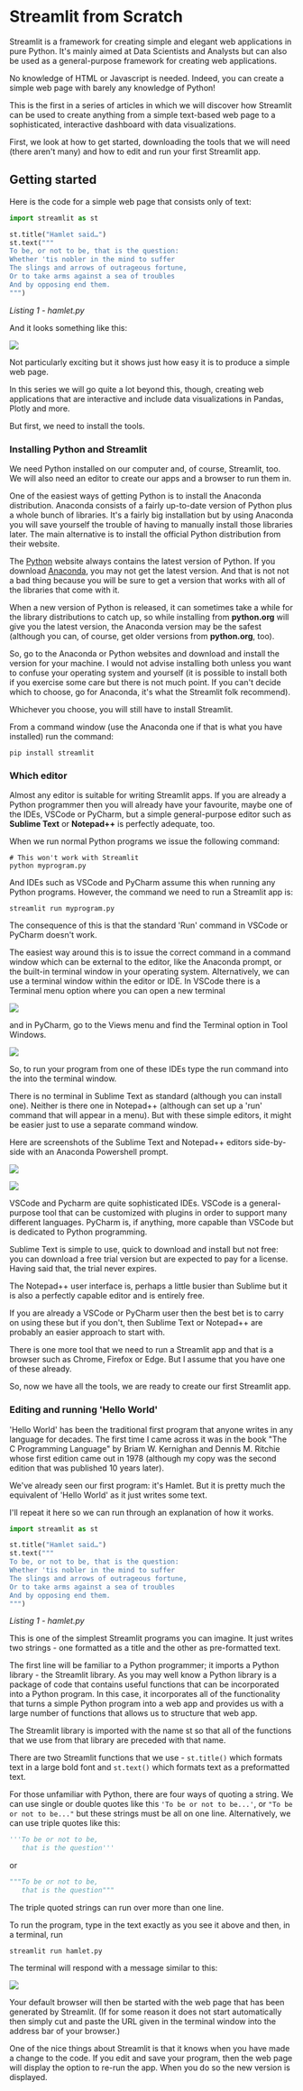 # Streamlit from Scratch
Streamlit is a framework for creating simple and elegant web applications in pure Python. It's mainly aimed at Data Scientists and Analysts but can also be used as a general-purpose framework for creating web applications.
 
No knowledge of HTML or Javascript is needed. Indeed, you can create a simple web page with barely any knowledge of Python!

This is the first in a series of articles in which we will discover how Streamlit can be used to create anything from a simple text-based web page to a sophisticated, interactive dashboard with data visualizations. 

First, we look at how to get started, downloading the tools that we will need (there aren't many) and how to edit and run your first Streamlit app.


## Getting started

Here is the code for a simple web page that consists only of text:

```` Python
import streamlit as st

st.title("Hamlet said…")
st.text("""
To be, or not to be, that is the question:
Whether 'tis nobler in the mind to suffer
The slings and arrows of outrageous fortune,
Or to take arms against a sea of troubles
And by opposing end them.
""")
````

_Listing 1 - hamlet.py_

And it looks something like this:

![](https://github.com/alanjones2/streamlitfromscratch/raw/main/images/hamlettextscreenshot.png)

Not particularly exciting but it shows just how easy it is to produce a simple web page. 

In this series we will go quite a lot beyond this, though, creating web applications that are interactive and include data visualizations in Pandas, Plotly and more.

But first, we need to install the tools.

### Installing Python and Streamlit

We need Python installed on our computer and, of course, Streamlit, too. We will also need an editor to create our apps and a browser to run them in.

One of the easiest ways of getting Python is to install the Anaconda distribution. Anaconda consists of a fairly up-to-date version of Python plus a whole bunch of libraries. It's a fairly big installation but by using Anaconda you will save yourself the trouble of having to manually install those libraries later. The main alternative is to install the official Python distribution from their website.

The [Python](python.org) website always contains the latest version of Python. If you download [Anaconda](anaconda.com), you may not get the latest version. And that is not not a bad thing because you will be sure to get a version that works with all of the libraries that come with it. 

When a new version of Python is released, it can sometimes take a while for the library distributions to catch up, so while installing from __python.org__ will give you the latest version, the Anaconda version may be the safest (although you can, of course, get older versions from __python.org__, too).

So, go to the Anaconda or Python websites and download and install the version for your machine. I would not advise installing both unless you want to confuse your operating system and yourself (it is possible to install both if you exercise some care but there is not much point. If you can't decide which to choose, go for Anaconda, it's what the Streamlit folk recommend).

Whichever you choose, you will still have to install Streamlit.

From a command window (use the Anaconda one if that is what you have installed) run the command:

````
pip install streamlit
````

### Which editor
Almost any editor is suitable for writing Streamlit apps. If you are already a Python programmer then you will already have your favourite, maybe one of the IDEs, VSCode or PyCharm, but a simple general-purpose editor such as __Sublime Text__ or __Notepad++__ is perfectly adequate, too.

When we run normal Python programs we issue the following command:

````
# This won't work with Streamlit
python myprogram.py 	
````


And IDEs such as VSCode and PyCharm assume this when running any Python programs. However, the command we need to run a Streamlit app is:

````
streamlit run myprogram.py
````

The consequence of this is that the standard 'Run' command in VSCode or PyCharm doesn't work. 

The easiest way around this is to issue the correct command in a command window which can be external to the editor, like the Anaconda prompt, or the built-in terminal window in your operating system. Alternatively, we can use a terminal window within the editor or IDE. In VSCode there is a Terminal menu option where you can open a new terminal

![](https://github.com/alanjones2/streamlitfromscratch/raw/main/images/openVCSterminal.png)

 and in PyCharm, go to the Views menu and find the Terminal option in Tool Windows.

![](https://github.com/alanjones2/streamlitfromscratch/raw/main/images/openPyCharmterminal.png)

So, to run your program from one of these IDEs type the run command into the into the terminal window.

There is no terminal in Sublime Text as standard (although you can install one). Neither is there one in Notepad++ (although can set up a 'run' command that will appear in a menu). But with these simple editors, it might be easier just to use a separate command window.

Here are screenshots of the Sublime Text and Notepad++ editors side-by-side with an Anaconda Powershell prompt.

![](https://github.com/alanjones2/streamlitfromscratch/raw/main/images/sublimetext.png)

![](https://github.com/alanjones2/streamlitfromscratch/raw/main/images/openPynotepadpp.png)


VSCode and Pycharm are quite sophisticated IDEs. VSCode is a general-purpose tool that can be customized with plugins in order to support many different languages. PyCharm is, if anything, more capable than VSCode but is dedicated to Python programming.

Sublime Text is simple to use, quick to download and install but not free: you can download a free trial version but are expected to pay for a license. Having said that, the trial never expires.

The Notepad++ user interface is, perhaps a little busier than Sublime but it is also a perfectly capable editor and is entirely free.

If you are already a VSCode or PyCharm user then the best bet is to carry on using these but if you don't, then Sublime Text or Notepad++ are probably an easier approach to start with.

There is one more tool that we need to run a Streamlit app and that is a browser such as Chrome, Firefox or Edge. But I assume that you have one of these already.

So, now we have all the tools, we are ready to create our first Streamlit app.

### Editing and running 'Hello World'

'Hello World' has been the traditional first program that anyone writes in any language for decades. The first time I came across it was in the book "The C Programming Language" by Briam W. Kernighan and Dennis M. Ritchie whose first edition came out in 1978 (although my copy was the second edition that was published 10 years later).

We've already seen our first program: it's Hamlet. But it is pretty much the equivalent of 'Hello World' as it just writes some text.

I'll repeat it here so we can run through an explanation of how it works.

````Python
import streamlit as st

st.title("Hamlet said…")
st.text("""
To be, or not to be, that is the question:
Whether 'tis nobler in the mind to suffer
The slings and arrows of outrageous fortune,
Or to take arms against a sea of troubles
And by opposing end them.
""")
````

_Listing 1 - hamlet.py_

This is one of the simplest Streamlit programs you can imagine. It just writes two strings - one formatted as a title and the other as pre-formatted text.

The first line will be familiar to a Python programmer; it imports a Python library - the Streamlit library. As you may well know a Python library is a package of code that contains useful functions that can be incorporated into a Python program. In this case, it incorporates all of the functionality that turns a simple Python program into a web app and provides us with a large number of functions that allows us to structure that web app.

The Streamlit library is imported with the name st so that all of the functions that we use from that library are preceded with that name.

There are two Streamlit functions that we use - ``st.title()`` which formats text in a large bold font and ``st.text()`` which formats text as a preformatted text.

For those unfamiliar with Python, there are four ways of quoting a string. We can use single or  double quotes like this ``'To be or not to be...'``, or ``"To be or not to be..."`` but these strings must be all on one line. Alternatively, we can use triple quotes like this:

```` Python
'''To be or not to be,
   that is the question'''
````
or

```` Python
"""To be or not to be,
   that is the question"""
````

The triple quoted strings can run over more than one line.

To run the program, type in the text exactly as you see it above and then, in a terminal, run

````
streamlit run hamlet.py
````

The terminal will respond with a message similar to this:

![](https://github.com/alanjones2/streamlitfromscratch/raw/main/images/strunninginterminal.png)


Your default browser will then be started with the web page that has been generated by Streamlit. (If for some reason it does not start automatically then simply cut and paste the URL given in the terminal window into the address bar of your browser.)

One of the nice things about Streamlit is that it knows when you have made a change to the code. If you edit and save your program, then the web page will display the option to re-run the app. When you do so the new version is displayed.

